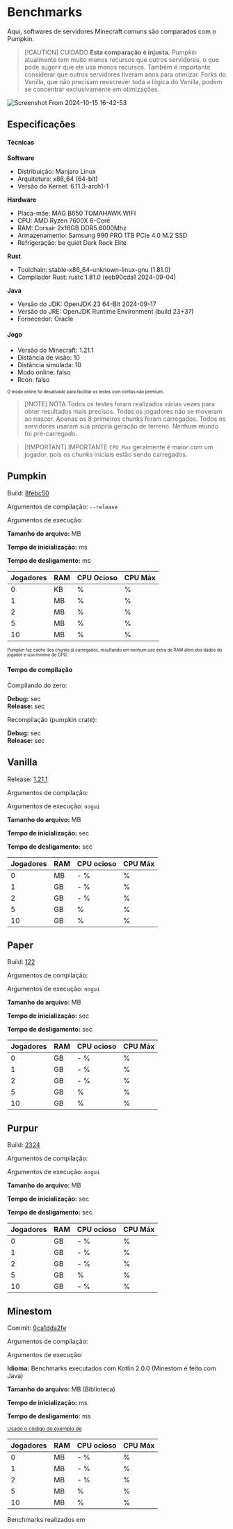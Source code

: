 # Benchmarks

Aqui, softwares de servidores Minecraft comuns são comparados com o Pumpkin.

> [!CAUTION] CUIDADO
> **Esta comparação é injusta.** Pumpkin atualmente tem muito menos recursos que outros servidores, o que pode sugerir que ele usa menos recursos.
> Também é importante considerar que outros servidores tiveram anos para otimizar.
> Forks do Vanilla, que não precisam reescrever toda a lógica do Vanilla, podem se concentrar exclusivamente em otimizações.

![Screenshot From 2024-10-15 16-42-53](https://github.com/user-attachments/assets/e08fbb00-42fe-4479-a03b-11bb6886c91a)

## Especificações

#### Técnicas

**Software**

-   Distribuição: Manjaro Linux
-   Arquitetura: x86_64 (64-bit)
-   Versão do Kernel: 6.11.3-arch1-1

**Hardware**

-   Placa-mãe: MAG B650 TOMAHAWK WIFI
-   CPU: AMD Ryzen 7600X 6-Core
-   RAM: Corsair 2x16GB DDR5 6000Mhz
-   Armazenamento: Samsung 990 PRO 1TB PCIe 4.0 M.2 SSD
-   Refrigeração: be quiet Dark Rock Elite

**Rust**

-   Toolchain: stable-x86_64-unknown-linux-gnu (1.81.0)
-   Compilador Rust: rustc 1.81.0 (eeb90cda1 2024-09-04)

**Java**

-   Versão do JDK: OpenJDK 23 64-Bit 2024-09-17
-   Versão do JRE: OpenJDK Runtime Environment (build 23+37)
-   Fornecedor: Oracle

#### Jogo

-   Versão do Minecraft: 1.21.1
-   Distância de visão: 10
-   Distância simulada: 10
-   Modo online: falso
-   Rcon: falso

<sub><sup>O modo online foi desativado para facilitar os testes com contas não premium.</sup></sub>

> [!NOTE] NOTA
> Todos os testes foram realizados várias vezes para obter resultados mais precisos.
> Todos os jogadores não se moveram ao nascer. Apenas os 8 primeiros chunks foram carregados.
> Todos os servidores usaram sua própria geração de terreno. Nenhum mundo foi pré-carregado.

> [!IMPORTANT] IMPORTANTE
> `CPU Max` geralmente é maior com um jogador, pois os chunks iniciais estão sendo carregados.

## Pumpkin

Build: [8febc50](https://github.com/Snowiiii/Pumpkin/commit/8febc5035d5611558c13505b7724e6ca284e0ada)

Argumentos de compilação: `--release`

Argumentos de execução:

**Tamanho do arquivo:** <FmtNum :n=12.3 />MB

**Tempo de inicialização:** <FmtNum :n=8 />ms

**Tempo de desligamento:** <FmtNum :n=0 />ms

| Jogadores | RAM                   | CPU Ocioso       | CPU Máx            |
| --------- | --------------------- | ---------------- | ------------------ |
| 0         | <FmtNum :n=392.2 />KB | <FmtNum :n=0 />% | <FmtNum :n=0 />%   |
| 1         | <FmtNum :n=24.9 />MB  | <FmtNum :n=0 />% | <FmtNum :n=4 />%   |
| 2         | <FmtNum :n=25.1 />MB  | <FmtNum :n=0 />% | <FmtNum :n=0.6 />% |
| 5         | <FmtNum :n=26 />MB    | <FmtNum :n=0 />% | <FmtNum :n=1 />%   |
| 10        | <FmtNum :n=27.1 />MB  | <FmtNum :n=0 />% | <FmtNum :n=1.5 />% |

<sub><sup>Pumpkin faz cache dos chunks já carregados, resultando em nenhum uso extra de RAM além dos dados do jogador e uso mínimo de CPU.</sup></sub>

#### Tempo de compilação

Compilando do zero:

**Debug:** <FmtNum :n=10.35 />sec  
**Release:** <FmtNum :n=38.40 />sec

Recompilação (pumpkin crate):

**Debug:** <FmtNum :n=1.82 />sec  
**Release:** <FmtNum :n=28.68 />sec

## Vanilla

Release: [1.21.1](https://piston-data.mojang.com/v1/objects/59353fb40c36d304f2035d51e7d6e6baa98dc05c/server.jar)

Argumentos de compilação:

Argumentos de execução: `nogui`

**Tamanho do arquivo:** <FmtNum :n=51.6 />MB

**Tempo de inicialização:** <FmtNum :n=7 />sec

**Tempo de desligamento:** <FmtNum :n=4 />sec

| Jogadores | RAM                  | CPU ocioso                               | CPU Máx            |
| --------- | -------------------- | ---------------------------------------- | ------------------ |
| 0         | <FmtNum n="860" />MB | <FmtNum n="0.1" /> - <FmtNum n="0.3" />% | <FmtNum n="51" />% |
| 1         | <FmtNum n="1.5" />GB | <FmtNum n="0.9" /> - <FmtNum n="1" />%   | <FmtNum n="41" />% |
| 2         | <FmtNum n="1.6" />GB | <FmtNum n="1" /> - <FmtNum n="1.1" />%   | <FmtNum n="10" />% |
| 5         | <FmtNum n="1.8" />GB | <FmtNum n="2" />%                        | <FmtNum n="20" />% |
| 10        | <FmtNum n="2.2" />GB | <FmtNum n="4" />%                        | <FmtNum n="24" />% |

## Paper

Build: [122](https://api.papermc.io/v2/projects/paper/versions/1.21.1/builds/122/downloads/paper-1.21.1-122.jar)

Argumentos de compilação:

Argumentos de execução: `nogui`

**Tamanho do arquivo:** <FmtNum :n=49.4 />MB

**Tempo de inicialização:** <FmtNum :n=7 />sec

**Tempo de desligamento:** <FmtNum :n=3 />sec

| Jogadores | RAM                 | CPU ocioso                             | CPU Máx           |
| --------- | ------------------- | -------------------------------------- | ----------------- |
| 0         | <FmtNum :n=1.1 />GB | <FmtNum :n=0.2 /> - <FmtNum :n=0.3 />% | <FmtNum :n=36 />% |
| 1         | <FmtNum :n=1.7 />GB | <FmtNum :n=0.9 /> - <FmtNum :n=1.0 />% | <FmtNum :n=47 />% |
| 2         | <FmtNum :n=1.8 />GB | <FmtNum :n=1 /> - <FmtNum :n=1.1 />%   | <FmtNum :n=10 />% |
| 5         | <FmtNum :n=1.9 />GB | <FmtNum :n=1.5 />%                     | <FmtNum :n=15 />% |
| 10        | <FmtNum :n=2 />GB   | <FmtNum :n=3 />%                       | <FmtNum :n=20 />% |

## Purpur

Build: [2324](https://api.purpurmc.org/v2/purpur/1.21.1/2324/download)

Argumentos de compilação:

Argumentos de execução: `nogui`

**Tamanho do arquivo:** <FmtNum :n=53.1 />MB

**Tempo de inicialização:** <FmtNum :n=8 />sec

**Tempo de desligamento:** <FmtNum :n=4 />sec

| Jogadores | RAM                 | CPU ocioso                             | CPU Máx           |
| --------- | ------------------- | -------------------------------------- | ----------------- |
| 0         | <FmtNum :n=1.4 />GB | <FmtNum :n=0.2 /> - <FmtNum :n=0.3 />% | <FmtNum :n=25 />% |
| 1         | <FmtNum :n=1.6 />GB | <FmtNum :n=0.7 /> - <FmtNum :n=1.0 />% | <FmtNum :n=35 />% |
| 2         | <FmtNum :n=1.7 />GB | <FmtNum :n=1.1 /> - <FmtNum :n=1.3 />% | <FmtNum :n=9 />%  |
| 5         | <FmtNum :n=1.9 />GB | <FmtNum :n=1.6 />%                     | <FmtNum :n=20 />% |
| 10        | <FmtNum :n=2.2 />GB | <FmtNum :n=2 /> - <FmtNum :n=2.5 />%   | <FmtNum :n=26 />% |

## Minestom

Commit: [0ca1dda2fe](https://github.com/Minestom/Minestom/commit/0ca1dda2fe11390a1b89a228bbe7bf78fefc73e1)

Argumentos de compilação:

Argumentos de execução:

**Idioma:** Benchmarks executados com Kotlin 2.0.0 (Minestom é feito com Java)

**Tamanho do arquivo:** <FmtNum :n=2.8 />MB (Biblioteca)

**Tempo de inicialização:** <FmtNum :n=310 />ms

**Tempo de desligamento:** <FmtNum :n=0 />ms

<sub>[Usado o código do exemplo de](https://minestom.net/docs/setup/your-first-server)</sub>

| Jogadores | RAM                 | CPU ocioso                             | CPU Máx          |
| --------- | ------------------- | -------------------------------------- | ---------------- |
| 0         | <FmtNum :n=228 />MB | <FmtNum :n=0.1 /> - <FmtNum :n=0.3 />% | <FmtNum :n=1 />% |
| 1         | <FmtNum :n=365 />MB | <FmtNum :n=0.9 /> - <FmtNum :n=1.0 />% | <FmtNum :n=5 />% |
| 2         | <FmtNum :n=371 />MB | <FmtNum :n=1 /> - <FmtNum :n=1.1 />%   | <FmtNum :n=4 />% |
| 5         | <FmtNum :n=390 />MB | <FmtNum :n=1.0 />%                     | <FmtNum :n=6 />% |
| 10        | <FmtNum :n=421 />MB | <FmtNum :n=3 />%                       | <FmtNum :n=9 />% |

Benchmarks realizados em <FmtDateTime :d="new Date('2024-10-15T16:34Z')" />
